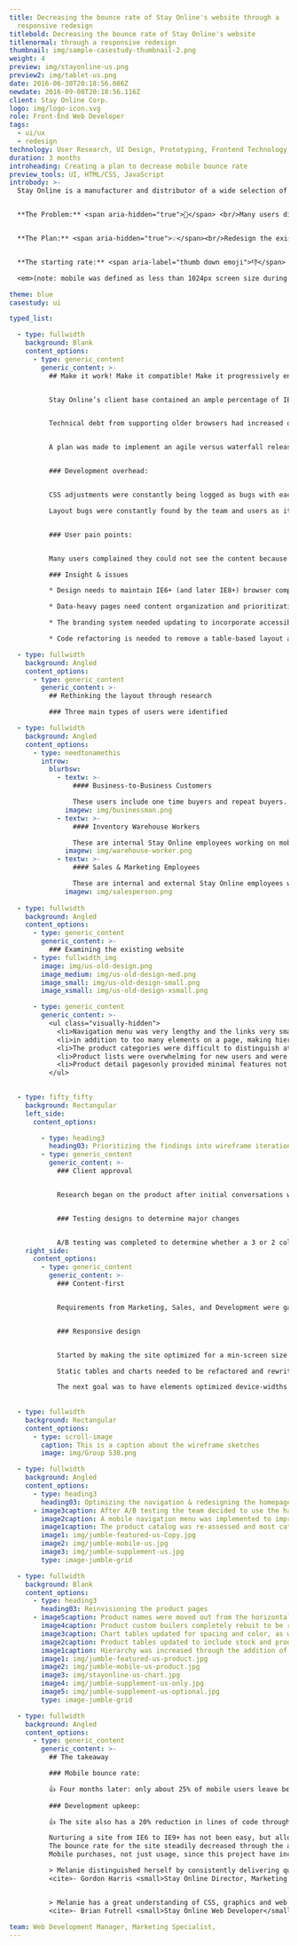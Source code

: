 ```yaml
---
title: Decreasing the bounce rate of Stay Online's website through a
  responsive redesign
titlebold: Decreasing the bounce rate of Stay Online's website
titlenormal: through a responsive redesign
thumbnail: img/sample-casestudy-thumbnail-2.png
weight: 4
preview: img/stayonline-us.png
preview2: img/tablet-us.png
date: 2016-06-30T20:18:56.086Z
newdate: 2016-09-08T20:18:56.116Z
client: Stay Online Corp.
logo: img/logo-icon.svg
role: Front-End Web Developer
tags:
  - ui/ux
  - redesign
technology: User Research, UI Design, Prototyping, Frontend Technology
duration: 3 months
introheading: Creating a plan to decrease mobile bounce rate
preview_tools: UI, HTML/CSS, JavaScript
introbody: >-
  Stay Online is a manufacturer and distributor of a wide selection of power cords and cables for the data center, power infrastructure and industrial markets. Stay Online's e-commerce website, launched in 1997, had not changed to be compliant with best practices introduced with HTML5. Mobile users were not considered. This contributed to a large number of mobile device users leaving the site upon load or before completing a purchase. 


  **The Problem:** <span aria-hidden="true">🤔</span> <br/>Many users did not make or complete purchases. These users included a very high percentage of users from mobile devices. 


  **The Plan:** <span aria-hidden="true">💡</span><br/>Redesign the existing website, focusing on responsive design and maintainable code. There was a potential to capture mobile users by making the web experience accessible. Responsive design was not an easy sell to management. Data-driven design through analytics would be used to get the pitch approved.


  **The starting rate:** <span aria-label="thumb down emoji">👎</span> about 85% of mobile users leave <br/> **The goal:** <span aria-label="okay hand emoji">👌</span> fewer than 50% of mobile users leave

  <em>(note: mobile was defined as less than 1024px screen size during the design sprint)</em>

theme: blue
casestudy: ui

typed_list:

  - type: fullwidth
    background: Blank
    content_options:
      - type: generic_content
        generic_content: >-
          ## Make it work! Make it compatible! Make it progressively enhanced!


          Stay Online’s client base contained an ample percentage of IE6 users (even back in 2012 when use within the U.S. was below 1%). The codebase included a table-based layout structure and polyfills, all of which would need to be re-evaluated. The site would need to be cross-browser-compatible. 


          Technical debt from supporting older browsers had increased over time. In early conversations, many voices were worried about any change. The Sales team did not want any ordering downtime with the transition to the new site. Marketing did not want a drastic overnight aesthetic change, fearing change would confuse customers and disrupt brand trust. The Web team wanted an easier-to-maintain code base.


          A plan was made to implement an agile versus waterfall release for design and code changes which would satisfy Sales and Marketing. A plan to reduce the number of HTML and CSS files through reusable code was made to satisfy the needs of the Web team.


          ### Development overhead:


          CSS adjustments were constantly being logged as bugs with each new page creation. Templates were not implemented and pages were hand-coded.

          Layout bugs were constantly found by the team and users as it was easy to mistype or forget a closing table tag. This resulted in the development focusing on tackling the growing backlog as a symptom versus tackling the cause.


          ### User pain points:


          Many users complained they could not see the content because it was either hidden, off-screen, or required scrolling horizontally on mid-size and small mobile devices. Users complained they were having difficulty tabbing through web content formatted with tables. Keyboard focus needed to be implemented more consistently or hidden. This was directly causing rampant accessibility issues.

          ### Insight & issues

          * Design needs to maintain IE6+ (and later IE8+) browser compatibility

          * Data-heavy pages need content organization and prioritization to provide an ideal mobile experience

          * The branding system needed updating to incorporate accessible colors for web and print

          * Code refactoring is needed to remove a table-based layout and poorly formed HTML

  - type: fullwidth
    background: Angled
    content_options:
      - type: generic_content
        generic_content: >-
          ## Rethinking the layout through research

          ### Three main types of users were identified

  - type: fullwidth
    background: Angled
    content_options:
      - type: needtonamethis
        introw:
          blurbsw:
            - textw: >-
                #### Business-to-Business Customers

                These users include one time buyers and repeat buyers. They use multiple devices and browsers, buy in bulk and enjoy the ability to customize a product or order. Older browser support is very important to the existing user base.
              imagew: img/businessman.png
            - textw: >-
                #### Inventory Warehouse Workers

                These are internal Stay Online employees working on mobile devices. They use authenticated portions of the website to check stock and product location. They need the website to not limit functionality for small devices.
              imagew: img/warehouse-worker.png
            - textw: >-
                #### Sales & Marketing Employees

                These are internal and external Stay Online employees working on multiple devices, including tablets when at trade shows. They need the website to work fast and reliably on low data connections.
              imagew: img/salesperson.png
        
  - type: fullwidth
    background: Angled
    content_options:   
      - type: generic_content
        generic_content: >-
          ### Examining the existing website
      - type: fullwidth_img
        image: img/us-old-design.png
        image_medium: img/us-old-design-med.png
        image_small: img/us-old-design-small.png
        image_xsmall: img/us-old-design-xsmall.png

      - type: generic_content
        generic_content: >-
          <ul class="visually-hidden">
            <li>Navigation menu was very lengthy and the links very small/difficult to use</li>
            <li>in addition to too many elements on a page, making hierarchy difficult, color contrast was an issue</li>
            <li>The product categories were difficult to distinguish at a glance</li>
            <li>Product lists were overwhelming for new users and were not responsive</li>
            <li>Product detail pagesonly provided minimal features not supplied by the parent list view. Additionally, pages lacked flow and hierarchy</li>
          </ul>  
     

  - type: fifty_fifty
    background: Rectangular
    left_side:
      content_options:

        - type: heading3
          heading03: Prioritizing the findings into wireframe iterations
        - type: generic_content
          generic_content: >-
            ### Client approval


            Research began on the product after initial conversations with the lead development stakeholders. Data on bounce rate was gathered from Google Analytics thanks to close work with the Marketing director. A presentation of the benefits of a redesign was given to the CEO.


            ### Testing designs to determine major changes


            A/B testing was completed to determine whether a 3 or 2 column layout resulted in a better call-to-action response. Additionally testing was conducted regarding removing teh left side navigation in favor of a full-width top menu with drop downs. Despite positive data from new users the negative data from existing users resulted in the decision to keep the side navigation.
    right_side:
      content_options:
        - type: generic_content
          generic_content: >-
            ### Content-first


            Requirements from Marketing, Sales, and Development were gathered and compared to what content is most visited by users. Key internal stakeholders were surveyed on the gathered data and asked to rank the importance of the information. Later tests requested users to place key components within a basic wire-frame to gather further data on content hierarchy and placement.


            ### Responsive design


            Started by making the site optimized for a min-screen size of 1024px which at the time was the average internal and external device-width

            Static tables and charts needed to be refactored and rewritten

            The next goal was to have elements optimized device-widths at a min of 768px. (Unfortunately, the project dissolved mid-release before full responsive implementation)  
            
            
  - type: fullwidth
    background: Rectangular
    content_options:
      - type: scroll-image
        caption: This is a caption about the wireframe sketches
        image: img/Group 538.png

  - type: fullwidth
    background: Angled
    content_options:
      - type: heading3
        heading03: Optimizing the navigation & redesigning the homepage 
      - image3caption: After A/B testing the team decided to use the hamburger menu icon with the word "menu". A carousel was also implemented on the homepage to highlight a max of two specific product offerings and one upcoming tradeshow.
        image2caption: A mobile navigation menu was implemented to improve the responsive implementation of the design.
        image1caption: The product catalog was re-assessed and most categories either combined or renamed to increase understanding.
        image1: img/jumble-featured-us-Copy.jpg
        image2: img/jumble-mobile-us.jpg
        image3: img/jumble-supplement-us.jpg
        type: image-jumble-grid

  - type: fullwidth
    background: Blank
    content_options:          
      - type: heading3
        heading03: Reinvisioning the product pages 
      - image5caption: Product names were moved out from the horizontal card and text with color-based meaning have icons to reinforce meaning. 
        image4caption: Product custom builers completely rebuit to be responsive and include the updated styling.
        image3caption: Chart tables updated for spacing and color, as well as better scanability.
        image2caption: Product tables updated to include stock and product image tooltips. 
        image1caption: Hierarchy was increased through the addition of heading elements. The styling of buttons and the table was updated for a cleaner look.
        image1: img/jumble-featured-us-product.jpg
        image2: img/jumble-mobile-us-product.jpg
        image3: img/stayonline-us-chart.jpg
        image4: img/jumble-supplement-us-only.jpg
        image5: img/jumble-supplement-us-optional.jpg
        type: image-jumble-grid

  - type: fullwidth
    background: Angled
    content_options:
      - type: generic_content
        generic_content: >-
          ## The takeaway

          ### Mobile bounce rate:

          👍 Four months later: only about 25% of mobile users leave before making a purchase, compared to 85%.
          
          ### Development upkeep:

          👍 The site also has a 20% reduction in lines of code through optimization. This resulted in decreased bugs logged to upkeep cross-browser code.

          Nurturing a site from IE6 to IE9+ has not been easy, but allowing gradual usability changes was beneficial for the company and the existing user base
          The bounce rate for the site steadily decreased through the agile implementations. Browser usage for older browsers steadily decreased without notable monetary loss. In turn, this decreased the amount of legacy code needed
          Mobile purchases, not just usage, since this project have increased dramatically

          > Melanie distinguished herself by consistently delivering quality solutions, on schedule. […] She always went the extra mile to ensure the quality of her work was at the highest level.<br>
          <cite>- Gordon Harris <small>Stay Online Director, Marketing and Communications</small></cite> 


          > Melanie has a great understanding of CSS, graphics and web design, responsive layout, and CSS compilers. Our websites are much better as a result of her work.<br>
          <cite>- Brian Futrell <small>Stay Online Web Developer</small></cite>          
        
team: Web Development Manager, Marketing Specialist,
---
```

